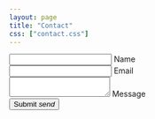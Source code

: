 ```yaml
---
layout: page
title: "Contact"
css: ["contact.css"]
---
```

<form class="col s12" action="https://formspree.io/me@jonahsnider.ninja" method="POST">
    <div class="row">
        <div class="input-field col s6">
            <input id="name" type="text" class="validate" name="name" required="" aria-required="true">
            <label for="name">Name</label>
        </div>
        <div class="input-field col s6">
            <input id="email" type="email" class="validate" name="_replyto" required="" aria-required="true">
            <label for="email">Email</label>
        </div>
    </div>
    <div class="row">
        <div class="input-field col s12">
            <textarea id="message" name="message" class="materialize-textarea" required="" aria-required="true"></textarea>
            <label for="message">Message</label>
        </div>
    </div>
    <button class="btn waves-effect waves-light orange" type="submit" name="action">Submit
        <i class="material-icons right">send</i>
    </button>
</form>
